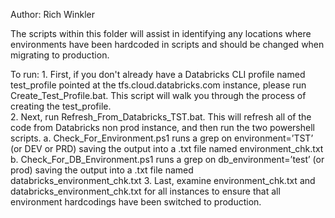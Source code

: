 Author: Rich Winkler

The scripts within this folder will assist in identifying any locations where environments have been hardcoded in scripts and should be changed when migrating to production.

To run:
	1. First, if you don't already have a Databricks CLI profile named test_profile pointed at the tfs.cloud.databricks.com instance, please run Create_Test_Profile.bat. This script will walk you through the process of creating the test_profile.	
	2. Next, run Refresh_From_Databricks_TST.bat. This will refresh all of the code from Databricks non prod instance, and then run the two powershell scripts.
		a. Check_For_Environment.ps1 runs a grep on environment=’TST’ (or DEV or PRD) saving the output into a .txt file named environment_chk.txt
		b. Check_For_DB_Environment.ps1 runs a grep on db_environment=’test’ (or prod) saving the output into a .txt file named databricks_environment_chk.txt
	3. Last, examine environment_chk.txt and databricks_environment_chk.txt for all instances to ensure that all environment hardcodings have been switched to production.
